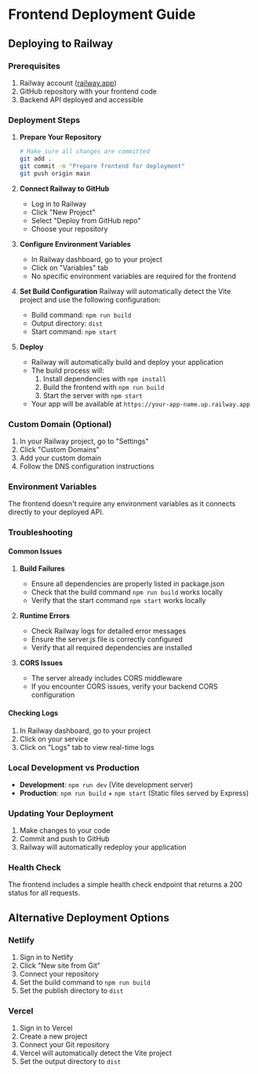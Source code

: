 # Frontend Deployment Guide

## Deploying to Railway

### Prerequisites
1. Railway account ([railway.app](https://railway.app))
2. GitHub repository with your frontend code
3. Backend API deployed and accessible

### Deployment Steps

1. **Prepare Your Repository**
   ```bash
   # Make sure all changes are committed
   git add .
   git commit -m "Prepare frontend for deployment"
   git push origin main
   ```

2. **Connect Railway to GitHub**
   - Log in to Railway
   - Click "New Project"
   - Select "Deploy from GitHub repo"
   - Choose your repository

3. **Configure Environment Variables**
   - In Railway dashboard, go to your project
   - Click on "Variables" tab
   - No specific environment variables are required for the frontend

4. **Set Build Configuration**
   Railway will automatically detect the Vite project and use the following configuration:
   - Build command: `npm run build`
   - Output directory: `dist`
   - Start command: `npm start`

5. **Deploy**
   - Railway will automatically build and deploy your application
   - The build process will:
     1. Install dependencies with `npm install`
     2. Build the frontend with `npm run build`
     3. Start the server with `npm start`
   - Your app will be available at `https://your-app-name.up.railway.app`

### Custom Domain (Optional)
1. In your Railway project, go to "Settings"
2. Click "Custom Domains"
3. Add your custom domain
4. Follow the DNS configuration instructions

### Environment Variables
The frontend doesn't require any environment variables as it connects directly to your deployed API.

### Troubleshooting

#### Common Issues
1. **Build Failures**
   - Ensure all dependencies are properly listed in package.json
   - Check that the build command `npm run build` works locally
   - Verify that the start command `npm start` works locally

2. **Runtime Errors**
   - Check Railway logs for detailed error messages
   - Ensure the server.js file is correctly configured
   - Verify that all required dependencies are installed

3. **CORS Issues**
   - The server already includes CORS middleware
   - If you encounter CORS issues, verify your backend CORS configuration

#### Checking Logs
1. In Railway dashboard, go to your project
2. Click on your service
3. Click on "Logs" tab to view real-time logs

### Local Development vs Production
- **Development**: `npm run dev` (Vite development server)
- **Production**: `npm run build` + `npm start` (Static files served by Express)

### Updating Your Deployment
1. Make changes to your code
2. Commit and push to GitHub
3. Railway will automatically redeploy your application

### Health Check
The frontend includes a simple health check endpoint that returns a 200 status for all requests.

## Alternative Deployment Options

### Netlify
1. Sign in to Netlify
2. Click "New site from Git"
3. Connect your repository
4. Set the build command to `npm run build`
5. Set the publish directory to `dist`

### Vercel
1. Sign in to Vercel
2. Create a new project
3. Connect your Git repository
4. Vercel will automatically detect the Vite project
5. Set the output directory to `dist`